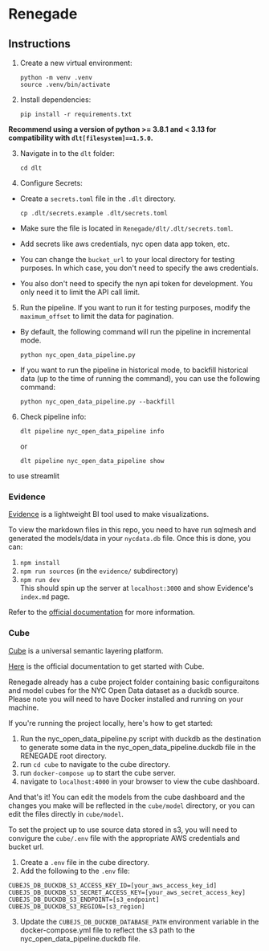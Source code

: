 # Renegade

## Instructions

1. Create a new virtual environment: 

    ```
    python -m venv .venv
    source .venv/bin/activate
    ```
2. Install dependencies: 

    ```
    pip install -r requirements.txt
    ```
**Recommend using a version of python >= 3.8.1 and < 3.13 for compatibility with `dlt[filesystem]==1.5.0`.**  

3. Navigate in to the `dlt` folder:

    ```
    cd dlt
    ```
4. Configure Secrets:
- Create a `secrets.toml` file in the `.dlt` directory.

    ```
    cp .dlt/secrets.example .dlt/secrets.toml
    ```
- Make sure the file is located in `Renegade/dlt/.dlt/secrets.toml`.
- Add secrets like aws credentials, nyc open data app token, etc.
- You can change the `bucket_url` to your local directory for testing purposes. In which case, you don't need to specify the aws credentials.
- You also don't need to specify the nyn api token for development. You only need it to limit the API call limit.


5. Run the pipeline. If you want to run it for testing purposes, modify the `maximum_offset` to limit the data for pagination. 
- By default, the following command will run the pipeline in incremental mode.

  ```
  python nyc_open_data_pipeline.py
  ```
- If you want to run the pipeline in historical mode, to backfill historical data (up to the time of running the command), you can use the following command:
    ```
    python nyc_open_data_pipeline.py --backfill
    ```
6. Check pipeline info:

    ```
    dlt pipeline nyc_open_data_pipeline info
    ``` 
    or 
    ```
    dlt pipeline nyc_open_data_pipeline show
    ``` 
to use streamlit  

### Evidence
[Evidence](https://evidence.dev/) is a lightweight BI tool used to make visualizations.

To view the markdown files in this repo, you need to have run sqlmesh and generated the models/data in your `nycdata.db` file. Once this is done, you can:
1. `npm install`  
2. `npm run sources` (in the `evidence/` subdirectory)  
3. `npm run dev`  
This should spin up the server at `localhost:3000` and show Evidence's `index.md` page.  

Refer to the [official documentation](https://docs.evidence.dev/) for more information.

### Cube
[Cube](https://cube.dev/) is a universal semantic layering platform.

[Here](https://cube.dev/docs/product/getting-started/core/create-a-project) is the official documentation to get started with Cube.

Renegade already has a cube project folder containing basic configuraitons and model cubes for the NYC Open Data dataset as a duckdb source. Please note you will need to have Docker installed and running on your machine. 

If you're running the project locally, here's how to get started:
1. Run the nyc_open_data_pipeline.py script with duckdb as the destination to generate some data in the nyc_open_data_pipeline.duckdb file in the RENEGADE root directory.
2. run `cd cube` to navigate to the cube directory.
3. run `docker-compose up` to start the cube server.
4. navigate to `localhost:4000` in your browser to view the cube dashboard.

And that's it! You can edit the models from the cube dashboard and the changes you make will be reflected in the `cube/model` directory, or you can edit the files directly in `cube/model`.

To set the project up to use source data stored in s3, you will need to convigure the `cube/.env` file with the appropriate AWS credentials and bucket url.
1. Create a `.env` file in the cube directory.
2. Add the following to the `.env` file:
```
CUBEJS_DB_DUCKDB_S3_ACCESS_KEY_ID=[your_aws_access_key_id]
CUBEJS_DB_DUCKDB_S3_SECRET_ACCESS_KEY=[your_aws_secret_access_key]
CUBEJS_DB_DUCKDB_S3_ENDPOINT=[s3_endpoint]
CUBEJS_DB_DUCKDB_S3_REGION=[s3_region]
```
3. Update the `CUBEJS_DB_DUCKDB_DATABASE_PATH` environment variable in the docker-compose.yml file to reflect the s3 path to the nyc_open_data_pipeline.duckdb file.